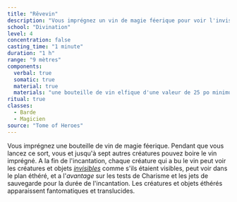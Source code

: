 ```yaml
---
title: "Rêvevin"
description: "Vous imprégnez un vin de magie féerique pour voir l'invisible."
school: "Divination"
level: 4
concentration: false
casting_time: "1 minute"
duration: "1 h"
range: "9 mètres"
components:
  verbal: true
  somatic: true
  material: true
  materials: "une bouteille de vin elfique d'une valeur de 25 po minimum, que le sort consume"
ritual: true
classes:
  - Barde
  - Magicien
source: "Tome of Heroes"
---
```

Vous imprégnez une bouteille de vin de magie féerique. Pendant que vous lancez ce sort, vous et jusqu'à sept autres créatures pouvez boire le vin imprégné. A la fin de l'incantation, chaque créature qui a bu le vin peut voir les créatures et objets [_invisibles_](/gerer-la-sante-du-personnage/#invisible) comme s'ils étaient visibles, peut voir dans le plan éthéré, et a l'_avantage_ sur les tests de Charisme et les jets de sauvegarde pour la durée de l'incantation. Les créatures et objets éthérés apparaissent fantomatiques et translucides.
